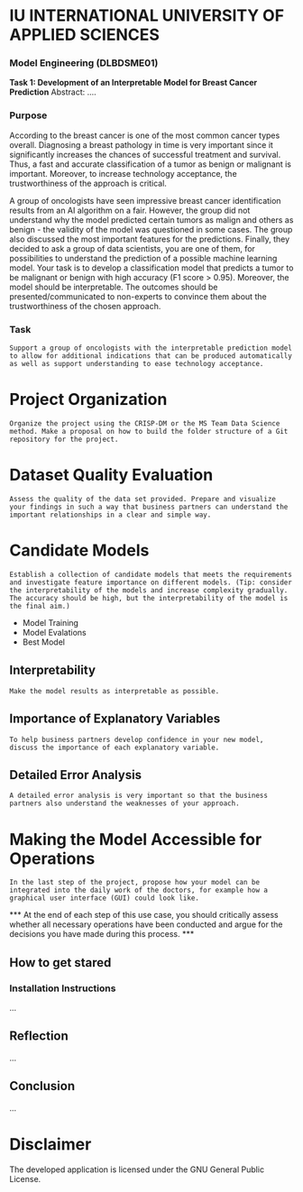 # IU INTERNATIONAL UNIVERSITY OF APPLIED SCIENCES
### Model Engineering (DLBDSME01)
**Task 1: Development of an Interpretable Model for Breast Cancer Prediction**
Abstract: 
....

### Purpose
According to the breast cancer is one of the most common cancer types overall. Diagnosing a breast pathology in time is very important since it significantly increases the chances of successful treatment and survival. Thus, a fast and accurate classification of a tumor as benign or malignant is important. Moreover, to increase technology acceptance, the trustworthiness of the approach is critical.

A group of oncologists have seen impressive breast cancer identification results from an AI algorithm on a fair. However, the group did not understand why the model predicted certain tumors as malign and others as benign - the validity of the model was questioned in some cases. The group also discussed the most important features for the predictions. Finally, they decided to ask a group of data scientists, you are one of them, for possibilities to understand the prediction of a possible machine learning model. Your task is to develop a classification model that predicts a tumor to be malignant or benign with high accuracy (F1 score > 0.95). Moreover, the model should be interpretable. The outcomes should be presented/communicated to non-experts to convince them about the trustworthiness of the chosen approach.

### Task
`Support a group of oncologists with the interpretable prediction model to allow for additional indications that can be produced automatically as well as support understanding to ease technology acceptance.`

# Project Organization
`Organize the project using the CRISP-DM or the MS Team Data Science method. Make a proposal on how to build the folder structure of a Git repository for the project.`

# Dataset Quality Evaluation
`Assess the quality of the data set provided. Prepare and visualize your findings in such a way that business partners can understand the important relationships in a clear and simple way.`

# Candidate Models
`Establish a collection of candidate models that meets the requirements and investigate feature importance on different models. (Tip: consider the interpretability of the models and increase complexity gradually. The accuracy should be high, but the interpretability of the model is the final aim.)`
- Model Training
- Model Evalations
- Best Model

## Interpretability
`Make the model results as interpretable as possible.`

## Importance of Explanatory Variables
`To help business partners develop confidence in your new model, discuss the importance of each explanatory variable.`

## Detailed Error Analysis
`A detailed error analysis is very important so that the business partners also understand the weaknesses of your approach.`

# Making the Model Accessible for Operations
`In the last step of the project, propose how your model can be integrated into the daily work of the doctors, for example how a graphical user interface (GUI) could look like.`

*** At the end of each step of this use case, you should critically assess whether all necessary operations have been conducted and argue for the decisions you have made during this process. ***

## How to get stared
### Installation Instructions
...

## Reflection
...

## Conclusion
...

# Disclaimer
The developed application is licensed under the GNU General Public License.